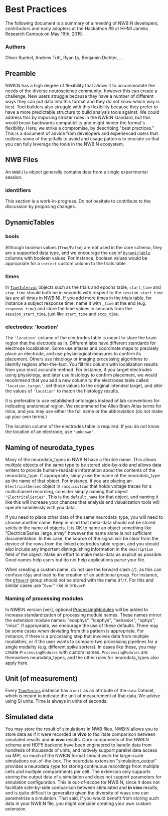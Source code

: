 # Best Practices

The following document is a summary of a meeting of NWB:N developers, contributors and early adopters at the 
Hackathon #6 at HHMI Janelia Research Campus on May 16th, 2019.

### Authors
Oliver Ruebel, Andrew Tritt, Ryan Ly, Benjamin Dichter, ...


## Preamble
NWB:N has a high degree of flexibility that allows it to accommodate the needs of the diverse neuroscience community; 
however this can create a challenge. New users struggle because they have a number of different ways they can put data
into this format and they do not know which way is best. Tool builders also struggle with this flexibility because they 
prefer to have a more predictable structure to build analysis tools against. We could address this by imposing stricter
rules in the NWB:N standard, but this would break backwards compatibility and might hinder the format's flexibility.
Here, we strike a compromise, by describing "best practices." This is a document of advice from developers and
experienced users that outlines some of the pitfalls to avoid and usage patterns to emulate so that you can fully
leverage the tools in the NWB:N ecosystem.

## NWB Files
An `NWBFile` object generally contains data from a single experimental session.

### identifiers
This section is a work-in-progress. Do not hesitate to contribute to the discussion by proposing changes.

## DynamicTables
### bools
Although boolean values (`True`/`False`) are not used in the core schema, they are a supported data type, and we
encourage the use of [`DynamicTable`](https://nwb-schema.readthedocs.io/en/latest/format.html#dynamictable) columns with boolean values. For instance, boolean values would be appropriate for
a `correct` custom column to the trials table.

### times
In [`TimeInterval`](https://nwb-schema.readthedocs.io/en/latest/format.html#timeintervals) objects such as the trials and epochs table, `start_time` and `stop_time` should both be in seconds 
with respect to the `session_start_time` (as are all times in  NWB:N). If you add more times in the trials 
table, for instance a subject response time, name it with `_time` at the end (e.g. `response_time`) and store the time
values in seconds from the `session_start_time`, just like `start_time` and `stop_time`.

### electrodes: 'location'
The `'location'` column of the electrodes table is meant to store the brain region that the electrode as in. Different
labs have different standards for electrode localization. Some use atlases and coordinate maps to precisely place an
electrode, and use physiological measures to confirm its placement. Others use histology or imaging processing 
algorithms to identify regions after-the-fact. You fill this column with localization results from your most accurate
method. For instance, if you target electrodes using physiology, and later use histology to confirm placement, we would
recommend that you add a new column to the electrodes table called `'location_target'`, set those values to the original
intended target, and alter the values of `'location'` to match the histology results.

It is preferable to use established ontologies instead of lab conventions for indicating anatomical region. We recommend
the Allen Brain Atlas terms for mice, and you may use either the full name or the abbreviation (do not make up your own
terms.)

The location column of the electrodes table is required. If you do not know the location of an electrode, use `'unknown'`.

## Naming of neurodata_types
Many of the neurodata_types in NWB:N have a flexible name. This allows multiple objects of the same type to be stored
side-by-side and allows data writers to provide human-readable information about the contents of the neurodata_type. If 
appropriate, simply use the name of the neurodata_type as the name of that object. For instance, if you are
placing an `ElectricalSeries` object in `/acquisition` that holds voltage traces for a multichannel recording, consider
simply naming that object `"ElectricalSeries"`. This is the `default_name` for that object, and naming it like this will increase
your chances that analysis and visualization tools will operate seamlessly with you data.

If you need to place other data of the same neurodata_type, you will need to choose another name. Keep in mind that
meta-data should not be stored solely in the name of objects. It is OK to name an object something like 
"ElectricalSeries_large_array" however the name alone is not sufficient documentation. In this case, the source of the
signal will be clear from the device of the rows from the linked electrodes table region, and you should also include
any important distinguishing information in the `description` field of the object. Make an effort to make meta-data as
explicit as possible. Good names help users but do not help applications parse your file.

When creating a custom name, do not use the forward slash (`/`), as this can confuse `h5py` and lead to the creation of an additional group. For instance, the [`DfOverF`](https://nwb-schema.readthedocs.io/en/latest/format.html#dfoverf) group should not be stored with the name `df/f`. For this and similar cases use "`Over`" like in `DfOverF`.

### Naming of processing modules
In NWB:N version [ver], optional [ProcessingModules](https://nwb-schema.readthedocs.io/en/latest/format.html#sec-processingmodule) will be added to increase standardization of processing module names.
These names mirror the extension module names: "ecephys", "icephys", "behavior", "ophys", "misc". If appropriate, we
encourage the use of these defaults. There may be some cases when deviating from this pattern is appropriate. For
instance, if there is a processing step that involves data from multiple modalities, or if the user wants to compare two
processing pipelines for a single modality (e.g. different spike sorters). In cases like these, you may create 
`ProcessingModules` with custom names. `ProcessingModules` are themselves neurodata_types, and the other rules for
neurodata_types also apply here.


## Unit (of measurement)
Every [`TimeSeries`](https://nwb-schema.readthedocs.io/en/latest/format.html#timeseries-types) instance has a `unit` as an attribute of the `data` Dataset, which is meant to indicate the unit of
measurement of that data. We advise using SI units. Time is always in units of seconds.


## Simulated data
You may store the result of simulations in NWB files. NWB:N allows you to store data as if it were recorded
**in vivo** to facilitate comparison between simulated results and **in vivo** results. Core components of the NWB:N
schema and HDF5 backend have been engineered to handle data from hundreds of thousands of units, and natively support 
parallel data access via MPI, so much of the NWB:N format should work for large-scale simulations out-of-the-box. The
neurodata extension "simulation_output" provides a neurodata_type for storing continuous recordings from multiple cells
and multiple compartments per cell. The extension only supports storing the output data of a simulation and does not 
support parameters for simulation configuration. This is out-of-scope for NWB:N, since it does not facilitate
side-by-side comparison between stimulated and **in vivo** results, and is quite difficult to generalize given the
diversity of ways one can parametrize a simulation. That said, if you would benefit from storing such data in your 
NWB:N file, you might consider creating your own custom extension.
